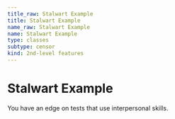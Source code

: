 ```yaml
---
title_raw: Stalwart Example
title: Stalwart Example
name_raw: Stalwart Example
name: Stalwart Example
type: classes
subtype: censor
kind: 2nd-level features
---
```


# Stalwart Example

You have an edge on tests that use interpersonal skills.
